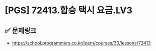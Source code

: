 # [PGS] 72413.합승 택시 요금.LV3


## ✅ 문제링크
- https://school.programmers.co.kr/learn/courses/30/lessons/72413
